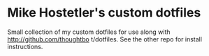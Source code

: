 # Mike Hostetler's custom dotfiles

Small collection of my custom dotfiles for use along with
http://github.com/thoughtbo t/dotfiles. See the other repo for install
instructions.
